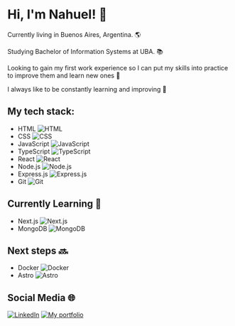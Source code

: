 # Hi, I'm Nahuel! 👋

Currently living in Buenos Aires, Argentina. 🌎

Studying Bachelor of Information Systems at UBA. 📚

Looking to gain my first work experience so I can put my skills into practice to improve them and learn new ones 🔎

I always like to be constantly learning and improving 💪


## My tech stack:

- HTML  ![HTML](https://img.shields.io/badge/-HTML-orange)
- CSS  ![CSS](https://img.shields.io/badge/-CSS-blue)
- JavaScript  ![JavaScript](https://img.shields.io/badge/-JavaScript-yellow)
- TypeScript  ![TypeScript](https://img.shields.io/badge/-TypeScript-blue)
- React  ![React](https://img.shields.io/badge/-React-blueviolet)
- Node.js  ![Node.js](https://img.shields.io/badge/-Node.js-green)
- Express.js ![Express.js](https://img.shields.io/badge/-Express.js-lightgrey)
- Git  ![Git](https://img.shields.io/badge/-Git-orange)

## Currently Learning 📖

- Next.js ![Next.js](https://img.shields.io/badge/-Next.js-black)
- MongoDB ![MongoDB](https://img.shields.io/badge/-MongoDB-green)

## Next steps 🔜

- Docker ![Docker](https://img.shields.io/badge/-Docker-TypeScript-blue)
- Astro ![Astro](https://img.shields.io/badge/-Astro-purple)

## Social Media 🌐

[![LinkedIn](https://img.shields.io/badge/LinkedIn-blue?logo=linkedin)](https://www.linkedin.com/in/nahuel-guirao-6b1a96242/)
[![My portfolio](https://img.shields.io/badge/Website-black?logo=react)](https://nahuelguirao.netlify.app/)
